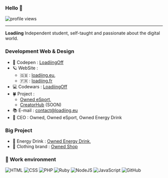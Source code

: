 ### Hello  👋

![profile views](https://komarev.com/ghpvc/?username=LoadiingOff&label=Profile%20views&color=ee6c4d&style=flat)

<hr>

**Loadiing** Independent student, self-taught and passionate about the digital world.

### Development Web & Design

* 💬 Codepen   : [LoadiingOff](https://codepen.io/loadiingoff/) 
* 🪐 WebSite : 
    - 🇬🇧 : [loadiing.eu](https://loadiing.eu/),
    - 🇫🇷 : [loadiing.fr](https://loadiing.fr/)
* 💻 Codewars : [LoadiingOff](https://www.codewars.com/users/LoadiingOff/stats)
* 🍀 Project : 
    - [Owned eSport](https://owned-esport.fr/),
    - [CreatorHub](https://creatorhub.eu/) (SOON)
* 📚 E-mail     : contact@loadiing.eu
* ‍💼 CEO : Owned, Owned eSport, Owned Energy Drink

### Big Project

* 🥤 Energy Drink : [Owned Energy Drink](https://shop.owned-esport.fr/),
* 👔 Clothing brand : [Owned Shop](https://eliminate.fr/categorie-produit/owned/)

### 🔭 Work environment

![HTML](https://img.shields.io/badge/-HTML-black?style=flat&logo=html5)
![CSS](https://img.shields.io/badge/-CSS-black?style=flat&logo=css3)
![PHP](https://img.shields.io/badge/-PHP-black?style=flat&logo=php)
![Ruby](https://img.shields.io/badge/-Ruby-black?style=flat&logo=ruby)
![NodeJS](https://img.shields.io/badge/-Node.js-black?style=flat&logo=node.js)
![JavaScript](https://img.shields.io/badge/-JavaScript-black?style=flat&logo=javascript)
![GitHub](https://img.shields.io/badge/-GitHub-181717?style=flat&logo=github)

